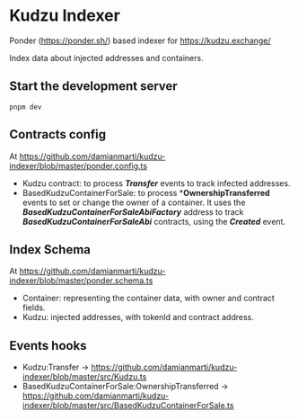 # Kudzu Indexer

Ponder (https://ponder.sh/) based indexer for https://kudzu.exchange/

Index data about injected addresses and containers.

## Start the development server

`pnpm dev`

## Contracts config

At https://github.com/damianmarti/kudzu-indexer/blob/master/ponder.config.ts

- Kudzu contract: to process ***Transfer*** events to track infected addresses.
- BasedKudzuContainerForSale: to process ***OwnershipTransferred** events to set or change the owner of a container. It uses the ***BasedKudzuContainerForSaleAbiFactory*** address to track ***BasedKudzuContainerForSaleAbi*** contracts, using the ***Created*** event.

## Index Schema

At https://github.com/damianmarti/kudzu-indexer/blob/master/ponder.schema.ts

- Container: representing the container data, with owner and contract fields.
- Kudzu: injected addresses, with tokenId and contract address.

## Events hooks

- Kudzu:Transfer -> https://github.com/damianmarti/kudzu-indexer/blob/master/src/Kudzu.ts
- BasedKudzuContainerForSale:OwnershipTransferred -> https://github.com/damianmarti/kudzu-indexer/blob/master/src/BasedKudzuContainerForSale.ts
